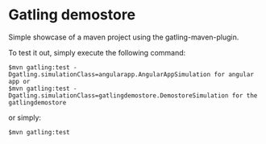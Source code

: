 Gatling demostore
=========================

Simple showcase of a maven project using the gatling-maven-plugin.

To test it out, simply execute the following command:

    $mvn gatling:test -Dgatling.simulationClass=angularapp.AngularAppSimulation for angular app or
    $mvn gatling:test -Dgatling.simulationClass=gatlingdemostore.DemostoreSimulation for the gatlingdemostore

or simply:

    $mvn gatling:test
